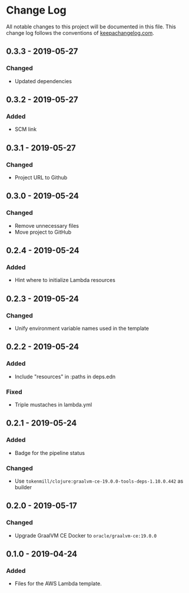 # Change Log
All notable changes to this project will be documented in this file. This change log follows the conventions of [keepachangelog.com](http://keepachangelog.com/).

## 0.3.3 - 2019-05-27
### Changed
- Updated dependencies

## 0.3.2 - 2019-05-27
### Added
- SCM link

## 0.3.1 - 2019-05-27
### Changed
- Project URL to Github

## 0.3.0 - 2019-05-24
### Changed
- Remove unnecessary files
- Move project to GitHub

## 0.2.4 - 2019-05-24
### Added
- Hint where to initialize Lambda resources

## 0.2.3 - 2019-05-24
### Changed
- Unify environment variable names used in the template

## 0.2.2 - 2019-05-24
### Added
- Include "resources" in :paths in deps.edn
### Fixed
- Triple mustaches in lambda.yml

## 0.2.1 - 2019-05-24
### Added
- Badge for the pipeline status
### Changed
- Use `tokenmill/clojure:graalvm-ce-19.0.0-tools-deps-1.10.0.442` as builder

## 0.2.0 - 2019-05-17
### Changed
- Upgrade GraalVM CE Docker to `oracle/graalvm-ce:19.0.0`

## 0.1.0 - 2019-04-24
### Added
- Files for the AWS Lambda template.
